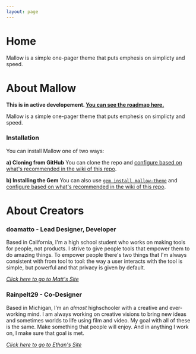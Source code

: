 ```yaml
---
layout: page
---
```


# Home

Mallow is a simple one-pager theme that puts emphesis on simplicty and speed.

# About Mallow

**This is in active developement. [You can see the roadmap here.](https://trello.com/b/6uBEAJwj)**

Mallow is a simple one-pager theme that puts emphesis on simplicty and speed.

### Installation

You can install Mallow one of two ways:

**a) Cloning from GitHub**
You can clone the repo and [configure based on what's recommended in the wiki of this repo](https://github.com/doamatto/mallow-theme/wiki/Configuration).

**b) Installing the Gem**
You can also use [`gem install mallow-theme`](https://rubygems.org/gems/mallow-theme) and [configure based on what's recommended in the wiki of this repo](https://github.com/doamatto/mallow-theme/wiki/Configuration).

# About Creators

### doamatto - Lead Designer, Developer
Based in California, I'm a high school student who works on making tools for people, not products. I strive to give people tools that empower them to do amazing things. To empower people there's two things that I'm always consistent with from tool to tool: the way a user interacts with the tool is simple, but powerful and that privacy is given by default.

_[Click here to go to Matt's Site](https://doamatto.xyz)_

### Rainpelt29 - Co-Designer
Based in Michigan, I’m an *almost* highschooler with a creative and ever-working mind. I am always working on creative visions to bring new ideas and sometimes worlds to life using film and video. My goal with all of these is the same. Make something that people will enjoy. And in anything I work on, I make sure that goal is met.

_[Click here to go to Ethan's Site](https://rainpelt29.github.io/rainpelt29site)_